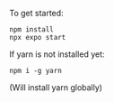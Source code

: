 To get started:
```
npm install
npx expo start
```
If yarn is not installed yet:
```
npm i -g yarn
```
(Will install yarn globally)